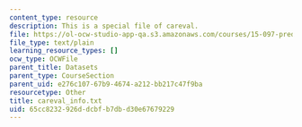 ```yaml
---
content_type: resource
description: This is a special file of careval.
file: https://ol-ocw-studio-app-qa.s3.amazonaws.com/courses/15-097-prediction-machine-learning-and-statistics-spring-2012/65cc8232926ddcbfb7dbd30e67679229_careval_info.txt
file_type: text/plain
learning_resource_types: []
ocw_type: OCWFile
parent_title: Datasets
parent_type: CourseSection
parent_uid: e276c107-67b9-4674-a212-bb217c47f9ba
resourcetype: Other
title: careval_info.txt
uid: 65cc8232-926d-dcbf-b7db-d30e67679229
---
```

